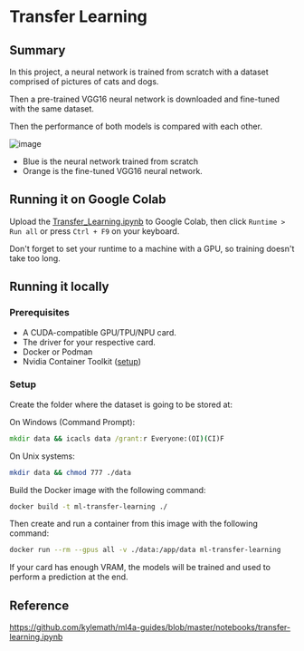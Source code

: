 # Transfer Learning

## Summary

In this project, a neural network is trained from scratch with a dataset comprised of pictures of cats and dogs.

Then a pre-trained VGG16 neural network is downloaded and fine-tuned with the same dataset.

Then the performance of both models is compared with each other.

![image](https://github.com/user-attachments/assets/6df632b3-fc76-4cd4-b468-fbd541ae457d)
- Blue is the neural network trained from scratch
- Orange is the fine-tuned VGG16 neural network.

## Running it on Google Colab

Upload the [Transfer_Learning.ipynb](./Transfer_Learning.ipynb) to Google Colab, then click `Runtime > Run all` or press `Ctrl + F9` on your keyboard.

Don't forget to set your runtime to a machine with a GPU, so training doesn't take too long.

## Running it locally

### Prerequisites

- A CUDA-compatible GPU/TPU/NPU card.
- The driver for your respective card.
- Docker or Podman
- Nvidia Container Toolkit ([setup](https://docs.nvidia.com/datacenter/cloud-native/container-toolkit/latest/install-guide.html))

### Setup

Create the folder where the dataset is going to be stored at:

On Windows (Command Prompt):
```cmd
mkdir data && icacls data /grant:r Everyone:(OI)(CI)F
```

On Unix systems:
```bash
mkdir data && chmod 777 ./data
```

Build the Docker image with the following command:

```bash
docker build -t ml-transfer-learning ./
```

Then create and run a container from this image with the following command:

```bash
docker run --rm --gpus all -v ./data:/app/data ml-transfer-learning
```

If your card has enough VRAM, the models will be trained and used to perform a prediction at the end.

## Reference

https://github.com/kylemath/ml4a-guides/blob/master/notebooks/transfer-learning.ipynb

